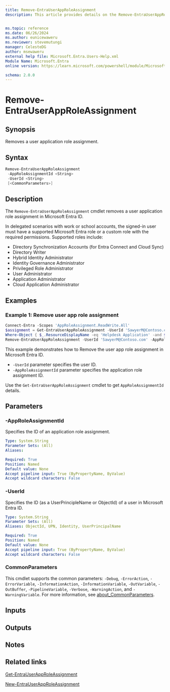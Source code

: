 ```yaml
---
title: Remove-EntraUserAppRoleAssignment
description: This article provides details on the Remove-EntraUserAppRoleAssignment command.


ms.topic: reference
ms.date: 06/26/2024
ms.author: eunicewaweru
ms.reviewer: stevemutungi
manager: CelesteDG
author: msewaweru
external help file: Microsoft.Entra.Users-Help.xml
Module Name: Microsoft.Entra
online version: https://learn.microsoft.com/powershell/module/Microsoft.Entra/Remove-EntraUserAppRoleAssignment

schema: 2.0.0
---
```


# Remove-EntraUserAppRoleAssignment

## Synopsis

Removes a user application role assignment.

## Syntax

```powershell
Remove-EntraUserAppRoleAssignment
 -AppRoleAssignmentId <String>
 -UserId <String>
 [<CommonParameters>]
```

## Description

The `Remove-EntraUserAppRoleAssignment` cmdlet removes a user application role assignment in Microsoft Entra ID.

In delegated scenarios with work or school accounts, the signed-in user must have a supported Microsoft Entra role or a custom role with the required permissions. Supported roles include:

- Directory Synchronization Accounts (for Entra Connect and Cloud Sync)
- Directory Writer
- Hybrid Identity Administrator
- Identity Governance Administrator
- Privileged Role Administrator
- User Administrator
- Application Administrator
- Cloud Application Administrator

## Examples

### Example 1: Remove user app role assignment

```powershell
Connect-Entra -Scopes 'AppRoleAssignment.ReadWrite.All'
$assignment = Get-EntraUserAppRoleAssignment -UserId 'SawyerM@Contoso.com' | 
Where-Object { $_.ResourceDisplayName -eq 'Helpdesk Application' -and $_.PrincipalType -eq 'User' }
Remove-EntraUserAppRoleAssignment -UserId 'SawyerM@Contoso.com' -AppRoleAssignmentId $assignment.Id
```

This example demonstrates how to Remove the user app role assignment in Microsoft Entra ID.

- `-UserId` parameter specifies the user ID.
- `-AppRoleAssignmentId` parameter specifies the application role assignment ID.

Use the `Get-EntraUserAppRoleAssignment` cmdlet to get `AppRoleAssignmentId` details.

## Parameters

### -AppRoleAssignmentId

Specifies the ID of an application role assignment.

```yaml
Type: System.String
Parameter Sets: (All)
Aliases:

Required: True
Position: Named
Default value: None
Accept pipeline input: True (ByPropertyName, ByValue)
Accept wildcard characters: False
```

### -UserId

Specifies the ID (as a UserPrincipleName or ObjectId) of a user in Microsoft Entra ID.

```yaml
Type: System.String
Parameter Sets: (All)
Aliases: ObjectId, UPN, Identity, UserPrincipalName

Required: True
Position: Named
Default value: None
Accept pipeline input: True (ByPropertyName, ByValue)
Accept wildcard characters: False
```

### CommonParameters

This cmdlet supports the common parameters: `-Debug`, `-ErrorAction`, `-ErrorVariable`, `-InformationAction`, `-InformationVariable`, `-OutVariable`, `-OutBuffer`, `-PipelineVariable`, `-Verbose`, `-WarningAction`, and `-WarningVariable`. For more information, see [about_CommonParameters](https://go.microsoft.com/fwlink/?LinkID=113216).

## Inputs

## Outputs

## Notes

## Related links

[Get-EntraUserAppRoleAssignment](Get-EntraUserAppRoleAssignment.md)

[New-EntraUserAppRoleAssignment](New-EntraUserAppRoleAssignment.md)

